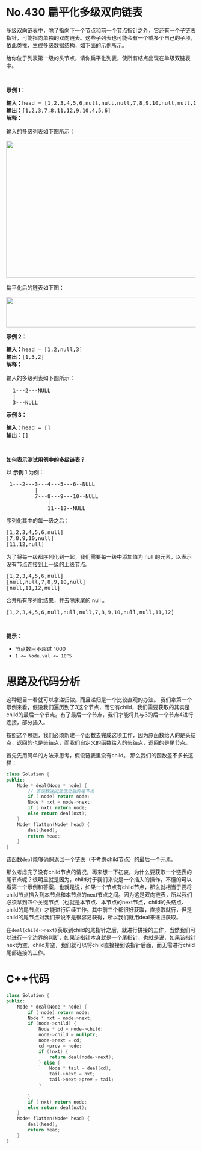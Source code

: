 # No.430 扁平化多级双向链表
<p>多级双向链表中，除了指向下一个节点和前一个节点指针之外，它还有一个子链表指针，可能指向单独的双向链表。这些子列表也可能会有一个或多个自己的子项，依此类推，生成多级数据结构，如下面的示例所示。</p>

<p>给你位于列表第一级的头节点，请你扁平化列表，使所有结点出现在单级双链表中。</p>

<p>&nbsp;</p>

<p><strong>示例 1：</strong></p>

<pre><strong>输入：</strong>head = [1,2,3,4,5,6,null,null,null,7,8,9,10,null,null,11,12]
<strong>输出：</strong>[1,2,3,7,8,11,12,9,10,4,5,6]
<strong>解释：
</strong>
输入的多级列表如下图所示：

<img style="height: 363px; width: 640px;" src="https://assets.leetcode-cn.com/aliyun-lc-upload/uploads/2018/10/12/multilevellinkedlist.png">

扁平化后的链表如下图：

<img style="height: 80px; width: 1100px;" src="https://assets.leetcode-cn.com/aliyun-lc-upload/uploads/2018/10/12/multilevellinkedlistflattened.png">
</pre>

<p><strong>示例 2：</strong></p>

<pre><strong>输入：</strong>head = [1,2,null,3]
<strong>输出：</strong>[1,3,2]
<strong>解释：

</strong>输入的多级列表如下图所示：

  1---2---NULL
  |
  3---NULL
</pre>

<p><strong>示例 3：</strong></p>

<pre><strong>输入：</strong>head = []
<strong>输出：</strong>[]
</pre>

<p>&nbsp;</p>

<p><strong>如何表示测试用例中的多级链表？</strong></p>

<p>以 <strong>示例 1</strong> 为例：</p>

<pre> 1---2---3---4---5---6--NULL
         |
         7---8---9---10--NULL
             |
             11--12--NULL</pre>

<p>序列化其中的每一级之后：</p>

<pre>[1,2,3,4,5,6,null]
[7,8,9,10,null]
[11,12,null]
</pre>

<p>为了将每一级都序列化到一起，我们需要每一级中添加值为 null 的元素，以表示没有节点连接到上一级的上级节点。</p>

<pre>[1,2,3,4,5,6,null]
[null,null,7,8,9,10,null]
[null,11,12,null]
</pre>

<p>合并所有序列化结果，并去除末尾的 null 。</p>

<pre>[1,2,3,4,5,6,null,null,null,7,8,9,10,null,null,11,12]</pre>

<p>&nbsp;</p>

<p><strong>提示：</strong></p>

<ul>
	<li>节点数目不超过 1000</li>
	<li><code>1 &lt;= Node.val &lt;= 10^5</code></li>
</ul>

# 思路及代码分析
这种题目一看就可以拿递归做。而且递归是一个比较直观的办法。
我们拿第一个示例来看，假设我们遍历到了3这个节点，而它有child，我们需要获取的其实是child的最后一个节点。有了最后一个节点，我们才能将其与3的后一个节点4进行连接，部分插入。

按照这个思想，我们必须新建一个函数去完成这项工作，因为原函数给入的是头结点，返回的也是头结点，而我们自定义的函数给入的头结点，返回的是尾节点。

首先先用简单的方法来思考，假设链表里没有child。
那么我们的函数差不多长这样：
```cpp
class Solution {
public:
    Node * deal(Node * node) {
        // 该函数返回处理之后的尾节点
        if (!node) return node;
        Node * nxt = node->next;
        if (!nxt) return node;
        else return deal(nxt);
    }
    Node* flatten(Node* head) {
        deal(head);
        return head;
    }
}
```
该函数`deal`能够确保返回一个链表（不考虑child节点）的最后一个元素。

那么考虑完了没有child节点的情况，再来想一下初衷，为什么要获取一个链表的尾节点呢？很明显就是因为，child对于我们来说是一个插入的操作，不懂的可以看第一个示例和答案，也就是说，如果一个节点有child节点，那么就相当于要将child节点插入到本节点和本节点的next节点之间。因为这是双向链表，所以我们必须拿到四个关键节点（也就是本节点、本节点的next节点，child的头结点、child的尾节点）才能进行后续工作。其中前三个都很好获取，直接取就行，但是child的尾节点对我们来说不是很容易获得，所以我们就用deal来递归获取。

在`deal(child->next)`获取到child的尾指针之后，就进行拼接的工作，当然我们可以进行一个边界的判断，如果该指针本身就是一个尾指针，也就是说，如果该指针next为空，child非空，我们就可以将child直接接到该指针后面，而无需进行child尾部连接的工作。

# C++代码
```cpp
class Solution {
public:
    Node * deal(Node * node) {
        if (!node) return node;
        Node * nxt = node->next;
        if (node->child) {
            Node * cd = node->child;
            node->child = nullptr;
            node->next = cd;
            cd->prev = node;
            if (!nxt) {
                return deal(node->next);
            } else {
                Node * tail = deal(cd);
                tail->next = nxt;
                tail->next->prev = tail;
            }
            
        }
        if (!nxt) return node;
        else return deal(nxt);
    }
    Node* flatten(Node* head) {
        deal(head);
        return head;
    }
}
```